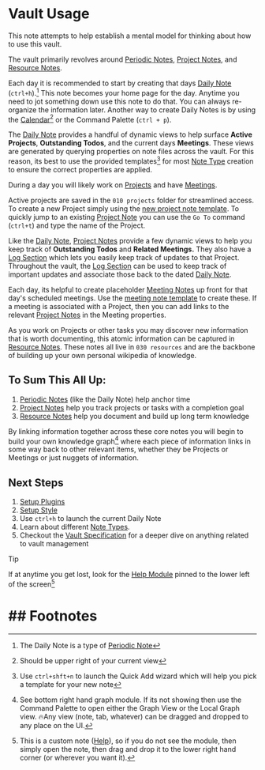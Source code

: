 # Vault Usage

This note attempts to help establish a mental model for thinking about how to use this vault.

The vault primarily revolves around [Periodic Notes](Periodic%20Notes.md), [Project Notes](Project%20Notes.md), and [Resource Notes](Resource%20Notes.md).

Each day it is recommended to start by creating that days [Daily Note](Periodic%20Notes.md) (`ctrl+h`).[^4] This note becomes your home page for the day. Anytime you need to jot something down use this note to do that. You can always re-organize the information later. Another way to create Daily Notes is by using the [Calendar](../plugins/plugins/Calendar%20Plugin.md)[^1] or the Command Palette (`ctrl + p`).

The [Daily Note](Periodic%20Notes.md) provides a handful of dynamic views to help surface **Active Projects**, **Outstanding Todos**, and the current days **Meetings**. These views are generated by querying properties on note files across the vault. For this reason, its best to use the provided templates[^5] for most [Note Type](Note%20Types.md) creation to ensure the correct properties are applied.

During a day you will likely work on [Projects](Project%20Notes.md) and have [Meetings](Meeting%20Notes.md).  

Active projects are saved in the `010 projects` folder for streamlined access. To create a new Project simply using the [new project note template](Project%20Notes.md#✨%20Creating%20a%20New%20Project%20Note). To quickly jump to an existing [Project Note](Project%20Notes.md) you can use the `Go To` command (`ctrl+t`) and type the name of the Project.

Like the [Daily Note](Periodic%20Notes.md), [Project Notes](Project%20Notes.md) provide a few dynamic views to help you keep track of **Outstanding Todos** and **Related Meetings.** They also have a [Log Section](Log%20Sections.md) which lets you easily keep track of updates to that Project. Throughout the vault, the [Log Section](Log%20Sections.md) can be used to keep track of important updates and associate those back to the dated [Daily Note](Periodic%20Notes.md).

Each day, its helpful to create placeholder [Meeting Notes](Meeting%20Notes.md) up front for that day's scheduled meetings. Use the [meeting note template](Meeting%20Notes.md#✨Creating%20A%20New%20Generic%20Meeting) to create these. If a meeting is associated with a Project, then you can add links to the relevant [Project Notes](Project%20Notes.md) in the Meeting properties.

As you work on Projects or other tasks you may discover new information that is worth documenting, this atomic information can be captured in [Resource Notes](Resource%20Notes.md). These notes all live in `030 resources` and are the backbone of building up your own personal wikipedia of knowledge.

## To Sum This All Up:

1. [Periodic Notes](Periodic%20Notes.md) (like the Daily Note) help anchor time
2. [Project Notes](Project%20Notes.md) help you track projects or tasks with a completion goal
3. [Resource Notes](Resource%20Notes.md) help you document and build up long term knowledge

By linking information together across these core notes you will begin to build your own knowledge graph[^2] where each piece of information links in some way back to other relevant items, whether they be Projects or Meetings or just nuggets of information.

## Next Steps

1. [Setup Plugins](../plugins/Vault%20Plugins.md#Initial%20Setup)
2. [Setup Style](../style/Vault%20Style.md#Initial%20Setup)
3. Use `ctrl+h` to launch the current Daily Note
4. Learn about different [Note Types](Note%20Types.md). 
5. Checkout the [Vault Specification](000%20Vault%20Specification.md) for a deeper dive on anything related to vault management

> [!tip]
> If at anytime you get lost, look for the [Help Module](../vault%20views/UI%20Modules/Help%20Module/Help.md) pinned to the lower left of the screen[^3]

# ## Footnotes

[^4]: The Daily Note is a type of [Periodic Note](Periodic%20Notes.md)
[^1]: Should be upper right of your current view
[^5]: Use `ctrl+shft+n` to launch the Quick Add wizard which will help you pick a template for your new note
[^2]: See bottom right hand graph module. If its not showing then use the Command Palette to open either the Graph View or the Local Graph view. 🔥Any view (note, tab, whatever) can be dragged and dropped to any place on the UI.
[^3]: This is a custom note ([Help](../vault%20views/UI%20Modules/Help%20Module/Help.md)), so if you do not see the module, then simply open the note, then drag and drop it to the lower right hand corner (or wherever you want it).
